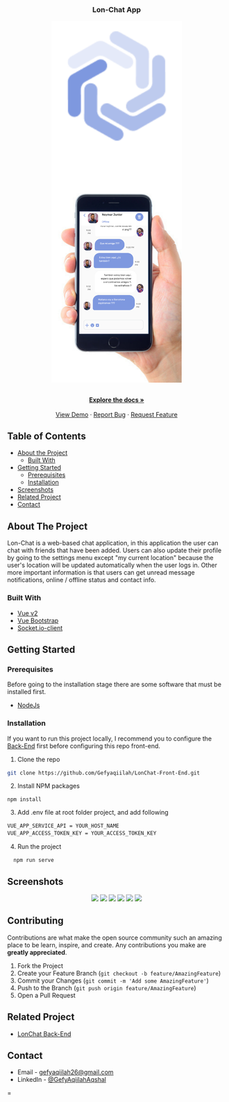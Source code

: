 <!--
*** Thanks for checking out this README Template. If you have a suggestion that would
*** make this better, please fork the repo and create a pull request or simply open
*** an issue with the tag "enhancement".
*** Thanks again! Now go create something AMAZING! :D
-->
<p align="center">
  <h3 align="center">Lon-Chat App</h1>
  <p align="center">
    <img align="center" width="300"  src='./screenshots/logo.png' />
      <img align="center" width="300"  src='./screenshots/chat.png' />
  </p>

  <p align="center">
    <br />
    <a href="https://github.com/Gefyaqiilah/LonChat-Front-End"><strong>Explore the docs »</strong></a>
    <br />
    <br />
    <a href="https://lonchat.netlify.app">View Demo</a>
    ·
    <a href="https://github.com/Gefyaqiilah/LonChat-Front-End">Report Bug</a>
    ·
    <a href="https://github.com/Gefyaqiilah/LonChat-Front-End">Request Feature</a>
  </p>
</p>

<!-- TABLE OF CONTENTS -->
## Table of Contents

* [About the Project](#about-the-project)
  * [Built With](#built-with)
* [Getting Started](#getting-started)
  * [Prerequisites](#prerequisites)
  * [Installation](#installation)
* [Screenshots](#screenshots)
* [Related Project](#related-project-backend)
* [Contact](#contact)



<!-- ABOUT THE PROJECT -->
## About The Project


Lon-Chat is a web-based chat application, in this application the user can chat with friends that have been added. Users can also update their profile by going to the settings menu except "my current location" because the user's location will be updated automatically when the user logs in. Other more important information is that users can get unread message notifications, online / offline status and contact info.

### Built With

* [Vue v2](https://vuejs.org/v2)
* [Vue Bootstrap](https://bootstrap-vue.org/)
* [Socket.io-client](https://socket.io/docs/v3/client-api/)


<!-- GETTING STARTED -->
## Getting Started

### Prerequisites

Before going to the installation stage there are some software that must be installed first.

* [NodeJs](https://nodejs.org/en/download/)

### Installation

If you want to run this project locally, I recommend you to configure the [Back-End](https://github.com/Gefyaqiilah/LonChat-Back-End) first before configuring this repo front-end.
1. Clone the repo
```sh
git clone https://github.com/Gefyaqiilah/LonChat-Front-End.git
```
2. Install NPM packages
```
npm install
```
3. Add .env file at root folder project, and add following
```sh
VUE_APP_SERVICE_API = YOUR_HOST_NAME
VUE_APP_ACCESS_TOKEN_KEY = YOUR_ACCESS_TOKEN_KEY
```
4. Run the project
```
  npm run serve
```



<!-- ROADMAP -->
## Screenshots

<p align='center'>
  <span>
      <image width="200" src='./screenshots/login.png' />
      <image width="200" src='./screenshots/register.png' />
      <image width="200" src='./screenshots/guide.png' />
      <image width="200" src='./screenshots/selected-chat.png' />
      <image width="200" src='./screenshots/contact-info.png' />
      <image width="200" src='./screenshots/profile.png' />
     

<!-- CONTRIBUTING -->
## Contributing

Contributions are what make the open source community such an amazing place to be learn, inspire, and create. Any contributions you make are **greatly appreciated**.

1. Fork the Project
2. Create your Feature Branch (`git checkout -b feature/AmazingFeature`)
3. Commit your Changes (`git commit -m 'Add some AmazingFeature'`)
4. Push to the Branch (`git push origin feature/AmazingFeature`)
5. Open a Pull Request



## Related Project
- [LonChat Back-End](https://github.com/Gefyaqiilah/LonChat-Back-End)


<!-- CONTACT -->
## Contact

- Email - gefyaqiilah26@gmail.com
- LinkedIn - [@GefyAqiilahAqshal](https://linkedin.com/in/gefyaqiilahaqshal)





=
